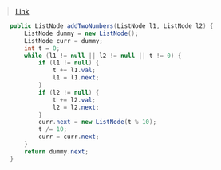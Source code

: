 > [Link](https://leetcode-cn.com/problems/longest-substring-without-repeating-characters/)


```java
    public ListNode addTwoNumbers(ListNode l1, ListNode l2) {
        ListNode dummy = new ListNode();
        ListNode curr = dummy;
        int t = 0;
        while (l1 != null || l2 != null || t != 0) {
            if (l1 != null) {
                t += l1.val;
                l1 = l1.next;
            }
            if (l2 != null) {
                t += l2.val;
                l2 = l2.next;
            }
            curr.next = new ListNode(t % 10);
            t /= 10;
            curr = curr.next;
        }
        return dummy.next;
    }
```